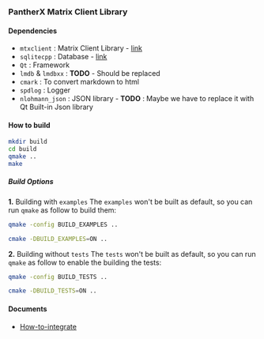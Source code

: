 ### PantherX Matrix Client Library

#### Dependencies
 * `mtxclient`          : Matrix Client Library - [link](https://github.com/Nheko-Reborn/mtxclient)
 * `sqlitecpp`          : Database - [link](https://github.com/SRombauts/SQLiteCpp)
 * `Qt`                 : Framework
 * `lmdb` & `lmdbxx`    : __TODO__ - Should be replaced
 * `cmark`              : To convert markdown to html
 * `spdlog`             : Logger
 * `nlohmann_json`      : JSON library - __TODO__ : Maybe we have to replace it with Qt Built-in Json library 

#### How to build

```bash
mkdir build
cd build
qmake ..
make
```

##### Build Options
**1.** Building with `examples`
The `examples` won't be built as default, so you can run `qmake` as follow to build them:

```bash
qmake -config BUILD_EXAMPLES ..
```

```bash
cmake -DBUILD_EXAMPLES=ON ..
```

**2.** Building without `tests`
The `tests` won't be built as default, so you can run `qmake` as follow to enable the building the tests:

```bash
qmake -config BUILD_TESTS ..
```

```bash
cmake -DBUILD_TESTS=ON ..
```

#### Documents
* [How-to-integrate](./docs/how-to-itegrate.md)